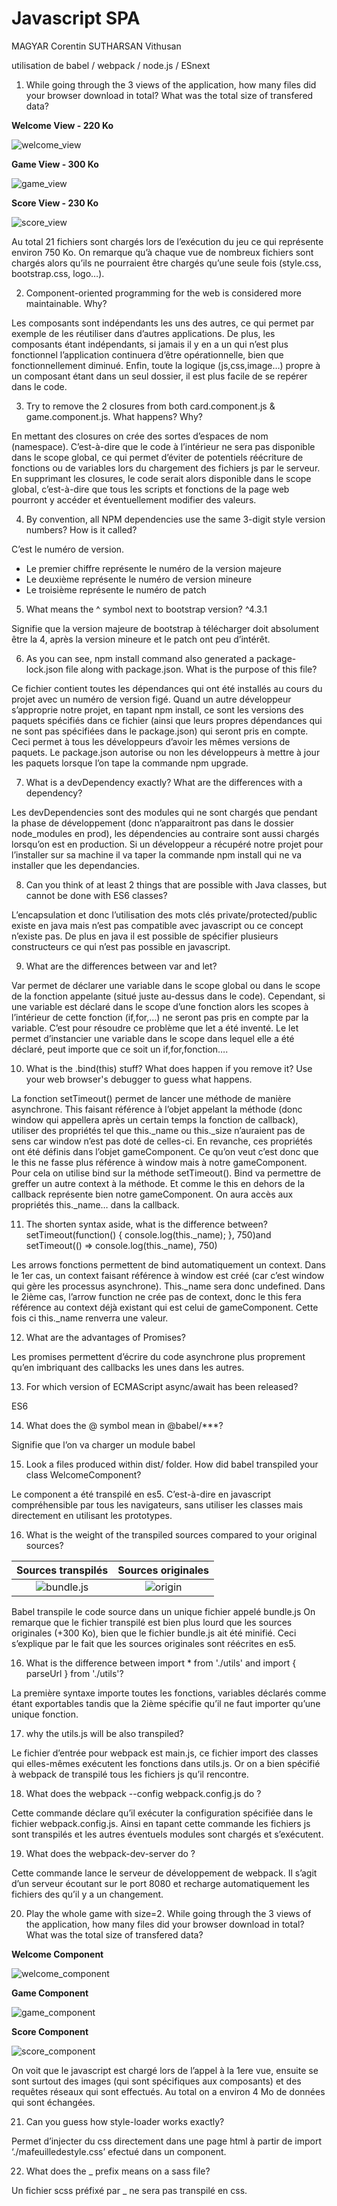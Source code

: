 # Javascript SPA 

MAGYAR Corentin
SUTHARSAN Vithusan

utilisation de babel / webpack / node.js / ESnext

1. While going through the 3 views of the application, how many files did your browser download in total? What was the total size of transfered data?

**Welcome View - 220 Ko**

![welcome_view](img/welcome_view_1.png)

**Game View - 300 Ko**

![game_view](img/game_view_1.png)

**Score View - 230 Ko**

![score_view](img/result_view_1.png)

Au total 21 fichiers sont chargés lors de l’exécution du jeu ce qui représente environ 750 Ko.
On remarque qu’à chaque vue de nombreux fichiers sont chargés alors qu’ils ne pourraient être chargés qu’une seule fois (style.css, bootstrap.css, logo…).

2. Component-oriented programming for the web is considered more maintainable. Why?

Les composants sont indépendants les uns des autres, ce qui permet par exemple de les réutiliser dans d’autres applications.
De plus, les composants étant indépendants, si jamais il y en a un qui n’est plus fonctionnel l’application continuera d’être opérationnelle, bien que fonctionnellement diminué.
Enfin, toute la logique (js,css,image…) propre à un composant étant dans un seul dossier, il est plus facile de se repérer dans le code. 

3. Try to remove the 2 closures from both card.component.js & game.component.js. What happens? Why?

En mettant des closures on crée des sortes d’espaces de nom (namespace). C’est-à-dire que le code à l’intérieur ne sera pas disponible dans le scope global, ce qui permet d’éviter de potentiels réécriture de fonctions ou de variables lors du chargement des fichiers js par le serveur.
En supprimant les closures, le code serait alors disponible dans le scope global, c’est-à-dire que tous les scripts et fonctions de la page web pourront y accéder et éventuellement modifier des valeurs.

4. By convention, all NPM dependencies use the same 3-digit style version numbers? How is it called?

C’est le numéro de version. 
* Le premier chiffre représente le numéro de la version majeure
* Le deuxième représente le numéro de version mineure
* Le troisième représente le numéro de patch

5. What means the ^ symbol next to bootstrap version? ^4.3.1

Signifie que la version majeure de bootstrap à télécharger doit absolument être la 4, après la version mineure et le patch ont peu d’intérêt.

6. As you can see, npm install command also generated a package-lock.json file along with package.json. What is the purpose of this file?

Ce fichier contient toutes les dépendances qui ont été installés au cours du projet avec un numéro de version figé. Quand un autre développeur s’approprie notre projet, en tapant npm install, ce sont les versions des paquets spécifiés dans ce fichier (ainsi que leurs propres dépendances qui ne sont pas spécifiées dans le package.json) qui seront pris en compte. Ceci permet à tous les développeurs d’avoir les mêmes versions de paquets. Le package.json autorise ou non les développeurs à mettre à jour les paquets lorsque l’on tape la commande npm upgrade.

7. What is a devDependency exactly? What are the differences with a dependency?

Les devDependencies sont des modules qui ne sont chargés que pendant la phase de développement (donc n’apparaitront pas dans le dossier node_modules en prod), les dépendencies au contraire sont aussi chargés lorsqu’on est en production.
Si un développeur a récupéré notre projet pour l’installer sur sa machine il va taper la commande npm install qui ne va installer que les dependancies.

8. Can you think of at least 2 things that are possible with Java classes, but cannot be done with ES6 classes?

L’encapsulation et donc l’utilisation des mots clés private/protected/public existe en java mais n’est pas compatible avec javascript ou ce concept n’existe pas.
De plus en java il est possible de spécifier plusieurs constructeurs ce qui n’est pas possible en javascript.

9. What are the differences between var and let?

Var permet de déclarer une variable dans le scope global ou dans le scope de la fonction appelante (situé juste au-dessus dans le code). Cependant, si une variable est déclaré dans le scope d’une fonction alors les scopes à l’intérieur de cette fonction (if,for,…) ne seront pas pris en compte par la variable.
C’est pour résoudre ce problème que let a été inventé. Le let permet d’instancier une variable dans le scope dans lequel elle a été déclaré, peut importe que ce soit un if,for,fonction….

10. What is the .bind(this) stuff? What does happen if you remove it? Use your web browser's debugger to guess what happens.

La fonction setTimeout() permet de lancer une méthode de manière asynchrone. This faisant référence à l’objet appelant la méthode (donc window qui appellera après un certain temps la fonction de callback), utiliser des propriétés tel que this._name ou this._size n’auraient pas de sens car window n’est pas doté de celles-ci. En revanche, ces propriétés ont été définis dans l’objet gameComponent. Ce qu’on veut c’est donc que le this ne fasse plus référence à window mais à notre gameComponent. Pour cela on utilise bind sur la méthode setTimeout(). Bind va permettre de greffer un autre context à la méthode. Et comme le this en dehors de la callback représente bien notre gameComponent. On aura accès aux propriétés this._name… dans la callback.

11. The shorten syntax aside, what is the difference between?
setTimeout(function() { console.log(this._name); }, 750)and setTimeout(() => console.log(this._name), 750)

Les arrows fonctions permettent de bind automatiquement un context. Dans le 1er cas, un context faisant référence à window est créé (car c’est window qui gère les processus asynchrone). This._name sera donc undefined.
Dans le 2ième cas, l’arrow function ne crée pas de context, donc le this fera référence au context déjà existant qui est celui de gameComponent. Cette fois ci this._name renverra une valeur.

12. What are the advantages of Promises?

Les promises permettent d’écrire du code asynchrone plus proprement qu’en imbriquant des callbacks les unes dans les autres.

13. For which version of ECMAScript async/await has been released?

ES6

14. What does the @ symbol mean in @babel/***?

Signifie que l’on va charger un module babel

15. Look a files produced within dist/ folder. How did babel transpiled your class WelcomeComponent?

Le component a été transpilé en es5. C’est-à-dire en javascript compréhensible par tous les navigateurs, sans utiliser les classes mais directement en utilisant les prototypes.

16. What is the weight of the transpiled sources compared to your original sources?

Sources transpilés         |  Sources originales   
:-------------------------:|:------------------------:
![bundle.js](img/bundle_weight.png) | ![origin](img/original_src.png)

Babel transpile le code source dans un unique fichier appelé bundle.js
On remarque que le fichier transpilé est bien plus lourd que les sources originales (+300 Ko), bien que le fichier bundle.js ait été minifié.
Ceci s’explique par le fait que les sources originales sont réécrites en es5.


16. What is the difference between import * from './utils' and import { parseUrl } from './utils'?

La première syntaxe importe toutes les fonctions, variables déclarés comme étant exportables tandis que la 2ième spécifie qu’il ne faut importer qu’une unique fonction.

17. why the utils.js will be also transpiled?

Le fichier d’entrée pour webpack est main.js, ce fichier import des classes qui elles-mêmes exécutent les fonctions dans utils.js. Or on a bien spécifié à webpack de transpilé tous les fichiers js qu’il rencontre.

18. What does the webpack --config webpack.config.js do ?

Cette commande déclare qu’il exécuter la configuration spécifiée dans le fichier webpack.config.js. Ainsi en tapant cette commande les fichiers js sont transpilés et les autres éventuels modules sont chargés et s’exécutent.

19. What does the webpack-dev-server do ?

Cette commande lance le serveur de développement de webpack. Il s’agit d’un serveur écoutant sur le port 8080 et recharge automatiquement les fichiers des qu’il y a un changement.

20. Play the whole game with size=2. While going through the 3 views of the application, how many files did your browser download in total? What was the total size of transfered data?

**Welcome Component**

![welcome_component](img/welcome_component.png)

**Game Component**

![game_component](img/game_component.png)

**Score Component**

![score_component](img/score_component.png)

On voit que le javascript est chargé lors de l’appel à la 1ere vue, ensuite se sont surtout des images (qui sont spécifiques aux composants) et des requêtes réseaux qui sont effectués.
Au total on a environ 4 Mo de données qui sont échangées.

21. Can you guess how style-loader works exactly?

Permet d’injecter du css directement dans une page html à partir de import ‘./mafeuilledestyle.css’ efectué dans un component.

22. What does the _ prefix means on a sass file?

Un fichier scss préfixé par _ ne sera pas transpilé en css.